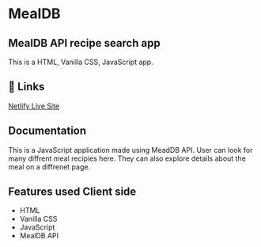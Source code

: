 
# MealDB
## MealDB API recipe search app
This is a HTML, Vanilla CSS, JavaScript app. 



## 🔗 Links
[Netlify Live Site](https://cerulean-treacle-a286c2.netlify.app/)

## Documentation
This is a JavaScript application made using MeadDB API. User can look for many diffrent meal recipies here. They can also explore details about the meal on a diffrenet page. 
## Features used Client side
- HTML
- Vanilla CSS 
- JavaScript
- MealDB API




